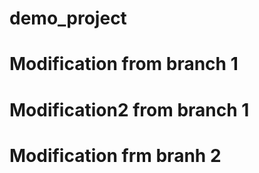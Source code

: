 # demo_project
# Modification from branch 1
# Modification2 from branch 1
# Modification frm branh 2
